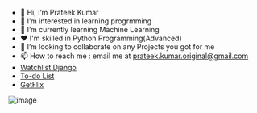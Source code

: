 - 👋 Hi, I’m Prateek Kumar
- 👀 I’m interested in learning progrmming
- 🌱 I’m currently learning Machine Learning
- ❤ I'm skilled in Python Programming(Advanced)
- 💞️ I’m looking to collaborate on any Projects you got for me
- 📫 How to reach me : email me at prateek.kumar.original@gmail.com
- <a href="https://github.com/prateekkumaroriginal/Watchlist-django">Watchlist Django</a>
- <a href="https://github.com/prateekkumaroriginal/Todo-list">To-do List</a>
- <a href="https://github.com/prateekkumaroriginal/GetFlix">GetFlix</a>

![image](https://github.com/prateekkumaroriginal/prateekkumaroriginal/assets/89418989/de09a8cb-033e-43e8-b3d8-f5866fbc9398)

<!---
prateekkumaroriginal/prateekkumaroriginal is a ✨ special ✨ repository because its `README.md` (this file) appears on your GitHub profile.
You can click the Preview link to take a look at your changes.
--->
